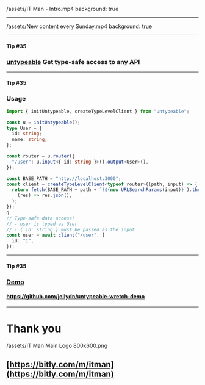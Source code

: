 
/assets/IT Man - Intro.mp4
background: true

---

/assets/New content every Sunday.mp4
background: true

---

#### Tip #35
### [untypeable](https://github.com/total-typescript/untypeable) Get type-safe access to any API

---

#### Tip #35
### Usage
```typescript
import { initUntypeable, createTypeLevelClient } from "untypeable";

const u = initUntypeable();
type User = {
  id: string;
  name: string;
};

const router = u.router({
  "/user": u.input<{ id: string }>().output<User>(),
});

const BASE_PATH = "http://localhost:3000";
const client = createTypeLevelClient<typeof router>((path, input) => {
  return fetch(BASE_PATH + path + `?${new URLSearchParams(input)}`).then(
    (res) => res.json(),
  );
});
q
// Type-safe data access!
// - user is typed as User
// - { id: string } must be passed as the input
const user = await client("/user", {
  id: "1",
});
```

---

#### Tip #35
### [Demo](https://github.com/jellydn/untypeable-wretch-demo)
#### https://github.com/jellydn/untypeable-wretch-demo

---

# Thank you
/assets/IT Man Main Logo 800x600.png
## [https://bitly.com/m/itman](https://bitly.com/m/itman)